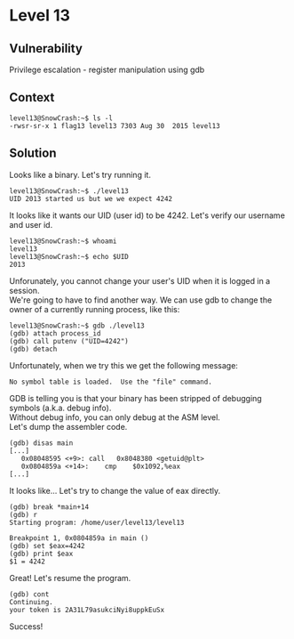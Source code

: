 # Level 13

## Vulnerability

Privilege escalation - register manipulation using gdb

## Context

```
level13@SnowCrash:~$ ls -l
-rwsr-sr-x 1 flag13 level13 7303 Aug 30  2015 level13
```

## Solution

Looks like a binary. Let's try running it. 
```
level13@SnowCrash:~$ ./level13
UID 2013 started us but we we expect 4242
```
It looks like it wants our UID (user id) to be 4242.
Let's verify our username and user id.
```
level13@SnowCrash:~$ whoami
level13
level13@SnowCrash:~$ echo $UID
2013
```
Unforunately, you cannot change your user's UID when it is logged in a session. <br/>
We're going to have to find another way. 
We can use gdb to change the owner of a currently running process, like this:
```
level13@SnowCrash:~$ gdb ./level13
(gdb) attach process_id
(gdb) call putenv ("UID=4242")
(gdb) detach
```
Unfortunately, when we try this we get the following message:
```
No symbol table is loaded.  Use the "file" command.
```
GDB is telling you is that your binary has been stripped of debugging symbols (a.k.a. debug info).<br/>
Without debug info, you can only debug at the ASM level.<br/>
Let's dump the assembler code. 
```
(gdb) disas main
[...]
   0x08048595 <+9>:	call   0x8048380 <getuid@plt>
   0x0804859a <+14>:	cmp    $0x1092,%eax
[...]
```
It looks like...
Let's try to change the value of eax directly.
```
(gdb) break *main+14
(gdb) r
Starting program: /home/user/level13/level13

Breakpoint 1, 0x0804859a in main ()
(gdb) set $eax=4242
(gdb) print $eax
$1 = 4242
```
Great! Let's resume the program.
```
(gdb) cont
Continuing.
your token is 2A31L79asukciNyi8uppkEuSx
```
Success!

